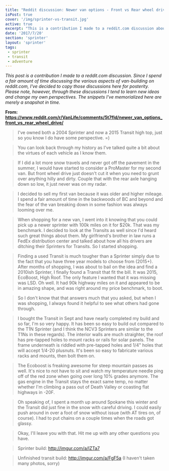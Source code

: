 ```yaml
---
title: "Reddit discussion: Newer van options - Front vs Rear wheel drive opinions?"
isPost: true
cover: '/img/sprinter-vs-transit.jpg'
active: true
excerpt: "This is a contribution I made to a reddit.com discussion about front vs rear wheel drive vans"
date: '2017/7/20'
section: 'sprinter'
layout: 'sprinter'
tags:
 - sprinter
 - transit
 - adventure
---
```


*This post is a contribution I made to a reddit.com discussion. Since I spend a fair amount of time discussing the various aspects of van-building on reddit.com, I've decided to copy those discussions here for posterity. Please note, however, through these discussions I tend to learn new ideas and change my own perspectives. The snippets I've memorialized here are merely a snapshot in time.*

**From: https://www.reddit.com/r/VanLife/comments/5t7fld/newer_van_options_front_vs_rear_wheel_drive/**

> I've owned both a 2004 Sprinter and now a 2015 Transit high top, just so you know I do have some perspective. =)

> You can look back through my history as I've talked quite a bit about the virtues of each vehicle as I know them.

> If I did a lot more snow travels and never got off the pavement in the summer, I would have started to consider a ProMaster for my second van. But front wheel drive just doesn't cut it when you need to grunt over anything hilly and dirty. Couple that with the rear axle hanging down so low, it just never was on my radar.

> I decided to sell my first van because it was older and higher mileage. I spend a fair amount of time in the backwoods of BC and beyond and the fear of the van breaking down in some fashion was always looming over me.

> When shopping for a new van, I went into it knowing that you could pick up a newer sprinter with 100k miles on it for $20k. That was my benchmark. I decided to look at the Transits as well since I'd heard such great things about them. My girlfriend's brother in law runs a FedEx distribution center and talked about how all his drivers are ditching their Sprinters for Transits. So I started shopping.

> Finding a used Transit is much tougher than a Sprinter simply due to the fact that you have three year models to choose from (2015+). After months of shopping, I was about to bail on the idea and find a 2010ish Sprinter, I finally found a Transit that fit the bill. It was 2015, EcoBoost, High Roof. The only feature I wanted that it was missing was LSD. Oh well. It had 90k highway miles on it and appeared to be in amazing shape, and was right around my price benchmark, to boot.

> So I don't know that that answers much that you asked, but when I was shopping, I always found it helpful to see what others had gone through.

> I bought the Transit in Sept and have nearly completed my build and so far, I'm so very happy. It has been so easy to build out compared to the T1N Sprinter (and I think the NCV3 Sprinters are similar to the T1Ns in these regards). The interior walls are much straighter, the roof has pre-tapped holes to mount racks or rails for solar panels. The frame underneath is riddled with pre-tapped holes and 1/4" holes that will accept 1/4-20 plusnuts. It's been so easy to fabricate various racks and mounts, then bolt them on.

> The Ecoboost is freaking awesome for steep mountain passes as well. It's nice to not have to sit and watch my temperature needle ping off of the red zone when going over long 10% grades anymore. The gas engine in the Transit stays the exact same temp, no matter whether I'm climbing a pass out of Death Valley or coasting flat highways in -20F.

> Oh speaking of, I spent a month up around Spokane this winter and the Transit did just fine in the snow with careful driving. I could easily push around in over a foot of snow without issue (with AT tires on, of course). I had to put chains on a couple times when the roads got glassy.

> Okay, I'll leave you with that. Hit me up with any other questions you have.

> Sprinter build: http://imgur.com/a/IZTa7

> Unfinished transit build: http://imgur.com/a/FgF5a (I haven't taken many photos, sorry)